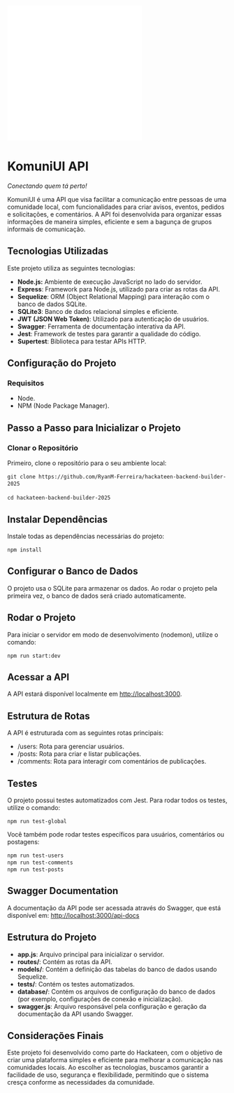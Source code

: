 ![Logo do KomuniUI](logo.svg) 
# KomuniUI API
*Conectando quem tá perto!*

KomuniUI é uma API que visa facilitar a comunicação entre pessoas de uma comunidade local, com funcionalidades para criar avisos, eventos, pedidos e solicitações, e comentários. A API foi desenvolvida para organizar essas informações de maneira simples, eficiente e sem a bagunça de grupos informais de comunicação.

## Tecnologias Utilizadas

Este projeto utiliza as seguintes tecnologias:

- **Node.js:** Ambiente de execução JavaScript no lado do servidor.
- **Express**: Framework para Node.js, utilizado para criar as rotas da API.
- **Sequelize**: ORM (Object Relational Mapping) para interação com o banco de dados SQLite.
- **SQLite3**: Banco de dados relacional simples e eficiente.
- **JWT (JSON Web Token)**: Utilizado para autenticação de usuários.
- **Swagger**: Ferramenta de documentação interativa da API.
- **Jest**: Framework de testes para garantir a qualidade do código.
- **Supertest**: Biblioteca para testar APIs HTTP.

## Configuração do Projeto
### Requisitos
- Node.
- NPM (Node Package Manager).

## Passo a Passo para Inicializar o Projeto

### Clonar o Repositório
Primeiro, clone o repositório para o seu ambiente local:
```
git clone https://github.com/RyanM-Ferreira/hackateen-backend-builder-2025

cd hackateen-backend-builder-2025
```

## Instalar Dependências
Instale todas as dependências necessárias do projeto:
```
npm install
```

## Configurar o Banco de Dados
O projeto usa o SQLite para armazenar os dados. Ao rodar o projeto pela primeira vez, o banco de dados será criado automaticamente.

## Rodar o Projeto
Para iniciar o servidor em modo de desenvolvimento (nodemon), utilize o comando:
```
npm run start:dev
```

## Acessar a API
A API estará disponível localmente em <http://localhost:3000>.

## Estrutura de Rotas
A API é estruturada com as seguintes rotas principais:
- /users: Rota para gerenciar usuários.
- /posts: Rota para criar e listar publicações.
- /comments: Rota para interagir com comentários de publicações.

## Testes
O projeto possui testes automatizados com Jest. Para rodar todos os testes, utilize o comando:
```
npm run test-global
```
Você também pode rodar testes específicos para usuários, comentários ou postagens:
```
npm run test-users
npm run test-comments
npm run test-posts
```

## Swagger Documentation
A documentação da API pode ser acessada através do Swagger, que está disponível em:
<http://localhost:3000/api-docs>

## Estrutura do Projeto
- **app.js**: Arquivo principal para inicializar o servidor.
- **routes/**: Contém as rotas da API.
- **models/**: Contém a definição das tabelas do banco de dados usando Sequelize.
- **tests/**: Contém os testes automatizados.
- **database/**: Contém os arquivos de configuração do banco de dados (por exemplo, configurações de conexão e inicialização).
- **swagger.js**: Arquivo responsável pela configuração e geração da documentação da API usando Swagger.


## Considerações Finais
Este projeto foi desenvolvido como parte do Hackateen, com o objetivo de criar uma plataforma simples e eficiente para melhorar a comunicação nas comunidades locais. Ao escolher as tecnologias, buscamos garantir a facilidade de uso, segurança e flexibilidade, permitindo que o sistema cresça conforme as necessidades da comunidade.